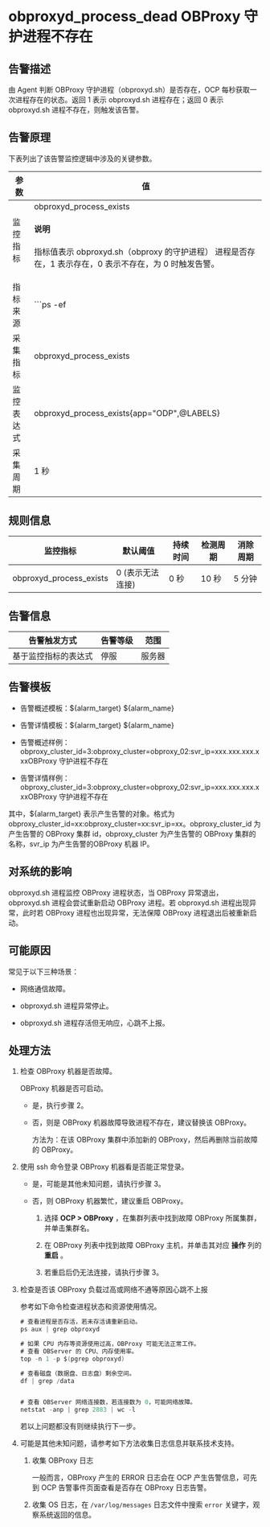 obproxyd_process_dead OBProxy 守护进程不存在
==========================================================



告警描述
-------------------------

由 Agent 判断 OBProxy 守护进程（obproxyd.sh）是否存在，OCP 每秒获取一次进程存在的状态。返回 1 表示 obproxyd.sh 进程存在；返回 0 表示 obproxyd.sh 进程不存在，则触发该告警。

告警原理
-------------------------

下表列出了该告警监控逻辑中涉及的关键参数。


|  参数   |                                                                                      值                                                                                      |
|-------|-----------------------------------------------------------------------------------------------------------------------------------------------------------------------------|
| 监控指标  | obproxyd_process_exists <main id="notice" type='explain'><h4>说明</h4><p>指标值表示 obproxyd.sh（obproxy 的守护进程） 进程是否存在，1 表示存在，0 表示不存在，为 0 时触发告警。</p></main>                                            |
| 指标来源  | ```ps -ef|grep -w obproxyd.sh|grep -v grep|wc -l ``` <main id="notice" type='explain'><h4>说明</h4><p>该告警的指标来源相对特殊，是 OCP-Agent 执行上述 Linux 指令判断 OBProxy 守护进程是否存在。</p></main>   |
| 采集指标  | obproxyd_process_exists                                                                                                                                                     |
| 监控表达式 | obproxyd_process_exists{app="ODP",@LABELS}                                                                                                                                  |
| 采集周期  | 1 秒                                                                                                                                                                         |



规则信息
-------------------------



|          监控指标           |    默认阈值    | 持续时间 | 检测周期 | 消除周期 |
|-------------------------|------------|------|------|------|
| obproxyd_process_exists | 0 (表示无法连接) | 0 秒  | 10 秒 | 5 分钟 |



告警信息
-------------------------



|   告警触发方式   | 告警等级 | 范围  |
|------------|------|-----|
| 基于监控指标的表达式 | 停服   | 服务器 |



告警模板
-------------------------

* 告警概述模板：${alarm_target} ${alarm_name}



* 告警详情模板：${alarm_target} ${alarm_name}



* 告警概述样例：obproxy_cluster_id=3:obproxy_cluster=obproxy_02:svr_ip=xxx.xxx.xxx.xxxOBProxy 守护进程不存在



* 告警详情样例：obproxy_cluster_id=3:obproxy_cluster=obproxy_02:svr_ip=xxx.xxx.xxx.xxxOBProxy 守护进程不存在






其中，${alarm_target} 表示产生告警的对象。格式为obproxy_cluster_id=xx:obproxy_cluster=xx:svr_ip=xx。obproxy_cluster_id 为产生告警的 OBProxy 集群 id，obproxy_cluster 为产生告警的 OBProxy 集群的名称，svr_ip 为产生告警的OBProxy 机器 IP。

对系统的影响
---------------------------

obproxyd.sh 进程监控 OBProxy 进程状态，当 OBProxy 异常退出，obproxyd.sh 进程会尝试重新启动 OBProxy 进程。若 obproxyd.sh 进程出现异常，此时若 OBProxy 进程也出现异常，无法保障 OBProxy 进程退出后被重新启动。

可能原因
-------------------------

常见于以下三种场景：

* 网络通信故障。



* obproxyd.sh 进程异常停止。



* obproxyd.sh 进程存活但无响应，心跳不上报。






**处理方法**
-----------------------------

1. 检查 OBProxy 机器是否故障。

   OBProxy 机器是否可启动。
   * 是，执行步骤 2。



   * 否，则是 OBProxy 机器故障导致进程不存在，建议替换该 OBProxy。

     方法为：在该 OBProxy 集群中添加新的 OBProxy，然后再删除当前故障的 OBProxy。





2. 使用 ssh 命令登录 OBProxy 机器看是否能正常登录。

   * 是，可能是其他未知问题，请执行步骤 3。



   * 否，则 OBProxy 机器繁忙，建议重启 OBProxy。

     1. 选择 **OCP \> OBProxy** ，在集群列表中找到故障 OBProxy 所属集群，并单击集群名。



     2. 在 OBProxy 列表中找到故障 OBProxy 主机，并单击其对应 **操作** 列的 **重启** 。



     3. 若重启后仍无法连接，请执行步骤 3。









3. 检查是否该 OBProxy 负载过高或网络不通等原因心跳不上报

   参考如下命令检查进程状态和资源使用情况。

   ```java
   # 查看进程是否存活，若未存活请重新启动。
   ps aux | grep obproxyd

   # 如果 CPU 内存等资源使用过高，OBProxy 可能无法正常工作。
   # 查看 OBServer 的 CPU、内存使用率。
   top -n 1 -p $(pgrep obproxyd)

   # 查看磁盘（数据盘、日志盘）剩余空间。
   df | grep /data


   # 查看 OBServer 网络连接数，若连接数为 0，可能网络故障。
   netstat -anp | grep 2883 | wc -l
   ```



   若以上问题都没有则继续执行下一步。


4. 可能是其他未知问题，请参考如下方法收集日志信息并联系技术支持。

   1. 收集 OBProxy 日志

      一般而言，OBProxy 产生的 ERROR 日志会在 OCP 产生告警信息，可先到 OCP 告警事件页面查看是否存在 OBProxy 日志告警。


   2. 收集 OS 日志，在 `/var/log/messages` 日志文件中搜索 `error` 关键字，观察系统返回的信息。








